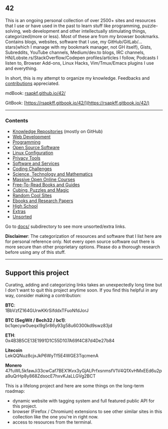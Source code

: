 ## 42

This is an ongoing personal collection of over 2500+ sites and resources that I use or have used in the past to learn stuff like programming, puzzle-solving, web development and other intellectually stimulating things, categorized(more or less). Most of these are from my browser bookmarks. Contains blogs, websites, software that I use, my GitHub/GitLab/... stars(which I manage with my bookmark manager, not GH itself), Gists, Subreddits, YouTube channels, Medium/dev.to blogs, IRC channels, HN/Lobste.rs/StackOverflow/Codepen profiles/articles I follow, Podcasts I listen to, Browser Add-ons, Linux Hacks, Vim/Tmux/Emacs plugins I use and everything.

In short, this is my attempt to organize my knowledge. Feedbacks and [contributions](CONTRIBUTING.md) appreciated.

mdBook: [rsapkf.github.io/42/](https://rsapkf.github.io/42/)

GitBook: [https://rsapkff.gitbook.io/42/](https://rsapkff.gitbook.io/42/)

---

### Contents

- [Knowledge Repositories](docs/knowledge-repositories.md) (mostly on GitHub)
- [Web Development](docs/web-development.md)
- [Programming](docs/programming.md)
- [Open Source Software](docs/open-source-software.md)
- [Linux Configuration](docs/linux-configuration.md)
- [Privacy Tools](docs/privacy-tools.md)
- [Software and Services](docs/software-and-services.md)
- [Coding Challenges](docs/coding-challenges.md)
- [Science, Technology and Mathematics](docs/science-technology-and-mathematics.md)
- [Massive Open Online Courses](docs/moocs-and-courses.md)
- [Free-To-Read Books and Guides](docs/free-to-read-books-and-guides.md)
- [Cubing, Puzzles and Magic](docs/cubing-puzzles-and-magic.md)
- [Random Cool Sites](docs/random-cool-sites.md)
- [Ebooks and Research Papers](docs/ebooks-and-research-papers.md)
- [High School](docs/high-school.md)
- [Extras](docs/extras.md)
- [Unsorted](docs/unsorted.md)

Go to [docs/](https://github.com/rsapkf/42/blob/master/docs) subdirectory to see more unsorted/extra links.


**Disclaimer**: The categorization of resources and software that I list here are for personal reference only. Not every open source software out there is more secure than other proprietary options. Please do a thorough research before using any of this stuff.

---

## Support this project
Curating, adding and categorizing links takes an unexpectedly long time but I don't want to quit this project anytime soon. If you find this helpful in any way, consider making a contribution:

**BTC**:<br>
1BbVzfZ164GUrwKKrSifddxTFuoNfdJorJ

**BTC (SegWit / Bech32 / bc1)**:<br>
bc1qecyw0ueqxl9g5r86y93g58u60300kd9swz83jd

**ETH**:<br>
0x4B3B5CE13E1991D1C55D107A69f4C87d4De27b84

**Litecoin**<br>
LekQQNuz8cjxJkP6WyTf5E4WGE3TqcmenA

**Monero**<br>
47fuWL5kfawJi33cwCaf7BEX1Kvx3yGjALPrfxsnmsfV1V4Q1XvHMxEEd6u2pa9uQrHp8y868ZdsocE7hxvKJaLLGVg2BCT


This is a lifelong project and here are some things on the long-term roadmap:
- dynamic website with tagging system and full featured public API for this project.
- browser (Firefox / Chromium) extensions to see other similar sites in this collection like the one you're in right now.
- access to resources from the terminal.

